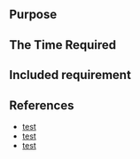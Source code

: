## Purpose

## The Time Required

## Included requirement

## References
- [test](https://test.com)
- [test](https://test.com)
- [test](https://test.com)


